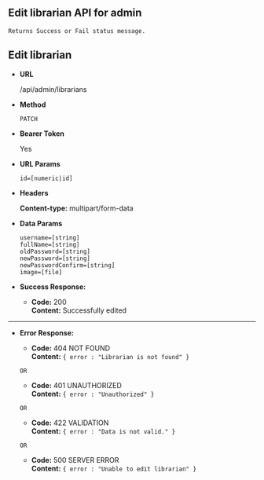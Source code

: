 **Edit librarian API for admin**
----
    Returns Success or Fail status message.

## Edit librarian

* **URL**

  /api/admin/librarians

* **Method**

  `PATCH`

* **Bearer Token**

  Yes

* **URL Params**

  `id=[numeric|id]` <br/>

* **Headers**

  **Content-type:** multipart/form-data

* **Data Params**

  `username=[string]` <br/>
  `fullName=[string]` <br/>
  `oldPassword=[string]` <br/>
  `newPassword=[string]` <br/>
  `newPasswordConfirm=[string]` <br/>
  `image=[file]` <br/>

* **Success Response:**

    * **Code:** 200 <br/>
      **Content:** Successfully edited

----

* **Error Response:**
     * **Code:** 404 NOT FOUND <br />
       **Content:** `{ error : "Librarian is not found" }`
     
      OR
     * **Code:** 401 UNAUTHORIZED <br />
       **Content:** `{ error : "Unauthorized" }`
      
      OR
     * **Code:** 422 VALIDATION <br />
       **Content:** `{ error : "Data is not valid." }`
     
      OR
     * **Code:** 500 SERVER ERROR <br />
       **Content:** `{ error : "Unable to edit librarian" }`

